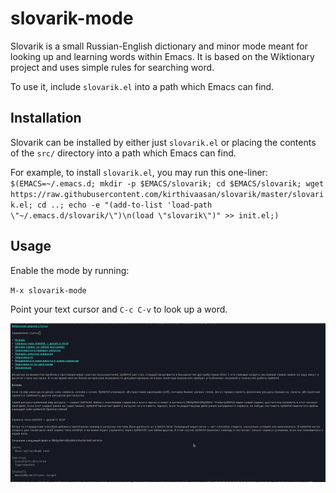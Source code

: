 # slovarik-mode
Slovarik is a small Russian-English dictionary and minor mode meant for looking up and learning words within Emacs.
It is based on the Wiktionary project and uses simple rules for searching word.

To use it, include `slovarik.el` into a path which Emacs can find.

## Installation

Slovarik can be installed by either just `slovarik.el` or placing the contents of the `src/` directory into a path which Emacs can find.

For example, to install `slovarik.el`, you may run this one-liner:
`$(EMACS=~/.emacs.d; mkdir -p $EMACS/slovarik; cd $EMACS/slovarik; wget https://raw.githubusercontent.com/kirthivaasan/slovarik/master/slovarik.el; cd ..; echo -e "(add-to-list 'load-path \"~/.emacs.d/slovarik/\")\n(load \"slovarik\")" >> init.el;)`

## Usage

Enable the mode by running:

`M-x slovarik-mode`

Point your text cursor and `C-c C-v` to look up a word.

![](slovarik-demo.gif)
